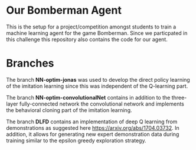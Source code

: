 # Our Bomberman Agent
This is the setup for a project/competition amongst students to train a machine learning agent for the game Bomberman.
Since we particpated in this challenge this repository also contains the code for our agent.

# Branches
The branch **NN-optim-jonas** was used to develop the direct policy learning of the imitation learning since this was independent of the Q-learning part.

The branch **NN-optim-convolutionalNet** contains in addition to the three-layer fully-connected network the convolutional network and implements the
behavioral cloning part of the imitation learning.

The branch **DLFD** contains an implementation of deep Q learning from demonstrations as suggested here https://arxiv.org/abs/1704.03732. 
In addition, it allows for generating new expert demonstration data during training similar to the epsilon greedy exploration strategy. 
